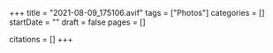 +++
title = "2021-08-09_175106.avif"
tags = ["Photos"]
categories = []
startDate = ""
draft = false
pages = []

citations = []
+++
